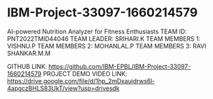 # IBM-Project-33097-1660214579
AI-powered Nutrition Analyzer for Fitness Enthusiasts
TEAM ID: PNT2022TMID44046
TEAM LEADER: SRIHARI.K
TEAM MEMBERS 1: VISHNU.P
TEAM MEMBERS 2: MOHANLAL.P
TEAM MEMBERS 3: RAVI SHANKAR.M.M

GITHUB LINK: https://github.com/IBM-EPBL/IBM-Project-33097-1660214579
PROJECT DEMO VIDEO LINK: https://drive.google.com/file/d/1hp_2mDxaujdrws6l-4apgczBHLS83UkT/view?usp=drivesdk

